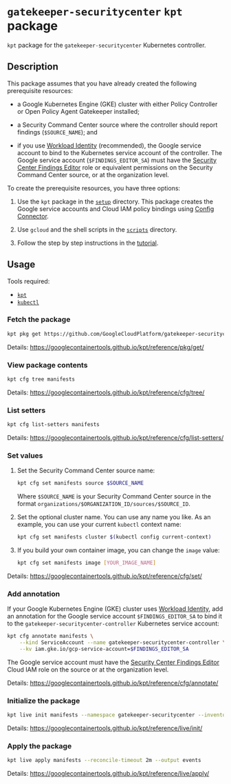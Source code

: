 # `gatekeeper-securitycenter` `kpt` package

`kpt` package for the `gatekeeper-securitycenter` Kubernetes controller.

## Description

This package assumes that you have already created the following prerequisite
resources:

-   a Google Kubernetes Engine (GKE) cluster with either Policy Controller or
    Open Policy Agent Gatekeeper installed;

-   a Security Command Center source where the controller should report
    findings (`$SOURCE_NAME`); and

-   if you use
    [Workload Identity](https://cloud.google.com/kubernetes-engine/docs/how-to/workload-identity)
    (recommended), the Google service account to bind to the Kubernetes
    service account of the controller. The Google service account
    (`$FINDINGS_EDITOR_SA`) must have the
    [Security Center Findings Editor](https://cloud.google.com/iam/docs/understanding-roles#security-center-roles)
    role or equivalent permissions on the Security Command Center source, or at
    the organization level.

To create the prerequisite resources, you have three options:

1.  Use the `kpt` package in the [`setup`](../setup) directory. This package
    creates the Google service accounts and Cloud IAM policy bindings using
    [Config Connector](https://cloud.google.com/config-connector/docs/overview).

2.  Use `gcloud` and the shell scripts in the [`scripts`](../scripts)
    directory.

3.  Follow the step by step instructions in the
    [tutorial](../docs/tutorial.md).

## Usage

Tools required:

-   [`kpt`](https://googlecontainertools.github.io/kpt/)
-   [`kubectl`](https://kubernetes.io/docs/tasks/tools/install-kubectl/)

### Fetch the package

```bash
kpt pkg get https://github.com/GoogleCloudPlatform/gatekeeper-securitycenter.git/manifests manifests
```

Details: https://googlecontainertools.github.io/kpt/reference/pkg/get/

### View package contents

```bash
kpt cfg tree manifests
```

Details: https://googlecontainertools.github.io/kpt/reference/cfg/tree/

### List setters

```bash
kpt cfg list-setters manifests
```

Details: https://googlecontainertools.github.io/kpt/reference/cfg/list-setters/

### Set values

1.  Set the Security Command Center source name:

    ```bash
    kpt cfg set manifests source $SOURCE_NAME
    ```

    Where `$SOURCE_NAME` is your Security Command Center source in the format
    `organizations/$ORGANIZATION_ID/sources/$SOURCE_ID`.

2.  Set the optional cluster name. You can use any name you like. As an
    example, you can use your current `kubectl` context name:

    ```bash
    kpt cfg set manifests cluster $(kubectl config current-context)
    ```

3.  If you build your own container image, you can change the `image` value:

    ```bash
    kpt cfg set manifests image [YOUR_IMAGE_NAME]
    ```

Details: https://googlecontainertools.github.io/kpt/reference/cfg/set/

### Add annotation

If your Google Kubernetes Engine (GKE) cluster uses
[Workload Identity](https://cloud.google.com/kubernetes-engine/docs/how-to/workload-identity),
add an annotation for the Google service account `$FINDINGS_EDITOR_SA` to bind
it to the `gatekeeper-securitycenter-controller` Kubernetes service account:

```bash
kpt cfg annotate manifests \
    --kind ServiceAccount --name gatekeeper-securitycenter-controller \
    --kv iam.gke.io/gcp-service-account=$FINDINGS_EDITOR_SA
```

The Google service account must have the
[Security Center Findings Editor](https://cloud.google.com/iam/docs/understanding-roles#security-center-roles)
Cloud IAM role on the source or at the organization level.

Details: https://googlecontainertools.github.io/kpt/reference/cfg/annotate/

### Initialize the package

```bash
kpt live init manifests --namespace gatekeeper-securitycenter --inventory-id controller
```

Details: https://googlecontainertools.github.io/kpt/reference/live/init/

### Apply the package

```bash
kpt live apply manifests --reconcile-timeout 2m --output events
```

Details: https://googlecontainertools.github.io/kpt/reference/live/apply/
